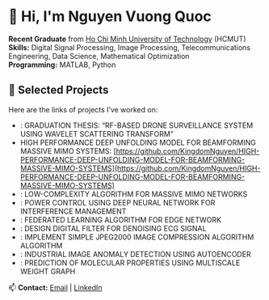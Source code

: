 # 👋 Hi, I'm Nguyen Vuong Quoc  

**Recent Graduate** from [Ho Chi Minh University of Technology](https://hcmut.edu.vn) (HCMUT)  
**Skills:** Digital Signal Processing, Image Processing, Telecommunications Engineering, Data Science, Mathematical Optimization  
**Programming:** MATLAB, Python  
## 🚀 Selected Projects  
Here are the links of projects I’ve worked on: 
- [](link): GRADUATION THESIS: “RF-BASED DRONE SURVEILLANCE SYSTEM USING WAVELET SCATTERING TRANSFORM”
- HIGH PERFORMANCE DEEP UNFOLDING MODEL FOR BEAMFORMING MASSIVE MIMO SYSTEMS: [https://github.com/KingdomNguyen/HIGH-PERFORMANCE-DEEP-UNFOLDING-MODEL-FOR-BEAMFORMING-MASSIVE-MIMO-SYSTEMS](https://github.com/KingdomNguyen/HIGH-PERFORMANCE-DEEP-UNFOLDING-MODEL-FOR-BEAMFORMING-MASSIVE-MIMO-SYSTEMS)
- [](link): LOW-COMPLEXITY ALGORITHM FOR MASSIVE MIMO NETWORKS
- [](link): POWER CONTROL USING DEEP NEURAL NETWORK FOR INTERFERENCE MANAGEMENT
- [](link): FEDERATED LEARNING ALGORITHM FOR EDGE NETWORK
- [](link): DESIGN DIGITAL FILTER FOR DENOISING ECG SIGNAL
- [](link): IMPLEMENT SIMPLE JPEG2000 IMAGE COMPRESSION ALGORITHM ALGORITHM
- [](link): INDUSTRIAL IMAGE ANOMALY DETECTION USING AUTOENCODER
- [](link): PREDICTION OF MOLECULAR PROPERTIES USING MULTISCALE WEIGHT GRAPH

📫 **Contact:** [Email](mailto:quocvuong240402@gmail.com) | [LinkedIn](https://linkedin.com/in/your-profile)  
